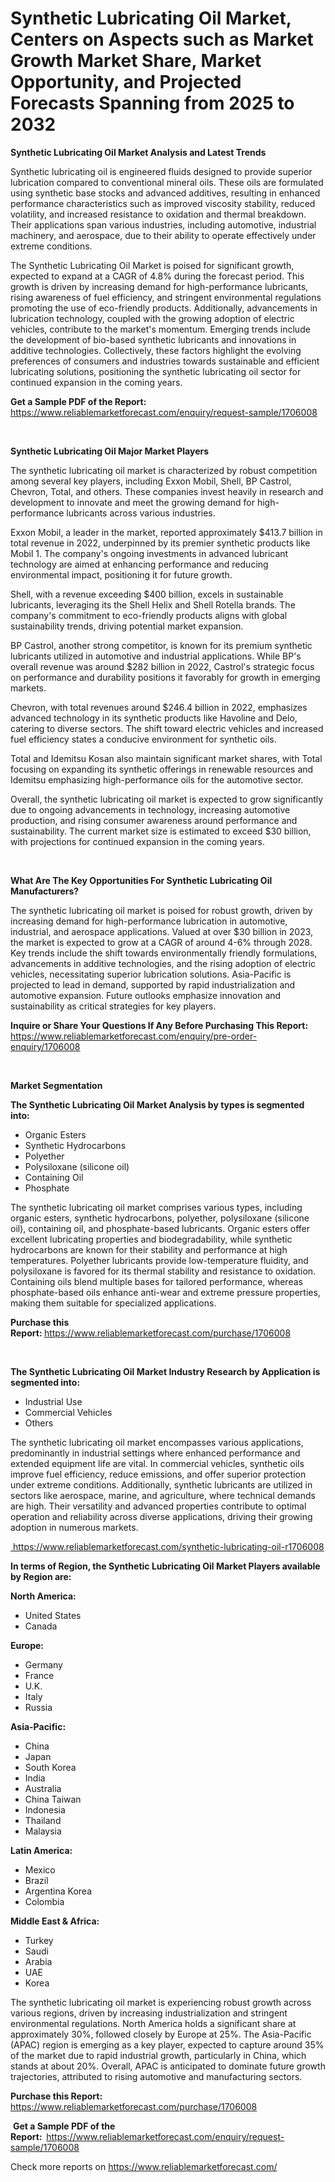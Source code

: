 <p><h1>Synthetic Lubricating Oil Market, Centers on Aspects such as Market Growth Market Share, Market Opportunity, and Projected Forecasts Spanning from 2025 to 2032</h1></p><p><strong>Synthetic Lubricating Oil Market Analysis and Latest Trends</strong></p>
<p><p>Synthetic lubricating oil is engineered fluids designed to provide superior lubrication compared to conventional mineral oils. These oils are formulated using synthetic base stocks and advanced additives, resulting in enhanced performance characteristics such as improved viscosity stability, reduced volatility, and increased resistance to oxidation and thermal breakdown. Their applications span various industries, including automotive, industrial machinery, and aerospace, due to their ability to operate effectively under extreme conditions.</p><p>The Synthetic Lubricating Oil Market is poised for significant growth, expected to expand at a CAGR of 4.8% during the forecast period. This growth is driven by increasing demand for high-performance lubricants, rising awareness of fuel efficiency, and stringent environmental regulations promoting the use of eco-friendly products. Additionally, advancements in lubrication technology, coupled with the growing adoption of electric vehicles, contribute to the market's momentum. Emerging trends include the development of bio-based synthetic lubricants and innovations in additive technologies. Collectively, these factors highlight the evolving preferences of consumers and industries towards sustainable and efficient lubricating solutions, positioning the synthetic lubricating oil sector for continued expansion in the coming years.</p></p>
<p><strong>Get a Sample PDF of the Report:&nbsp;</strong> <a href="https://www.reliablemarketforecast.com/enquiry/request-sample/1706008?utm_campaign=2210&utm_medium=2&utm_source=Github&utm_content=ia&utm_term=09022025&utm_id=synthetic-lubricating-oil">https://www.reliablemarketforecast.com/enquiry/request-sample/1706008</a></p>
<p>&nbsp;</p>
<p><strong>Synthetic Lubricating Oil Major Market Players</strong></p>
<p><p>The synthetic lubricating oil market is characterized by robust competition among several key players, including Exxon Mobil, Shell, BP Castrol, Chevron, Total, and others. These companies invest heavily in research and development to innovate and meet the growing demand for high-performance lubricants across various industries.</p><p>Exxon Mobil, a leader in the market, reported approximately $413.7 billion in total revenue in 2022, underpinned by its premier synthetic products like Mobil 1. The company's ongoing investments in advanced lubricant technology are aimed at enhancing performance and reducing environmental impact, positioning it for future growth.</p><p>Shell, with a revenue exceeding $400 billion, excels in sustainable lubricants, leveraging its the Shell Helix and Shell Rotella brands. The company's commitment to eco-friendly products aligns with global sustainability trends, driving potential market expansion.</p><p>BP Castrol, another strong competitor, is known for its premium synthetic lubricants utilized in automotive and industrial applications. While BP's overall revenue was around $282 billion in 2022, Castrol's strategic focus on performance and durability positions it favorably for growth in emerging markets.</p><p>Chevron, with total revenues around $246.4 billion in 2022, emphasizes advanced technology in its synthetic products like Havoline and Delo, catering to diverse sectors. The shift toward electric vehicles and increased fuel efficiency states a conducive environment for synthetic oils.</p><p>Total and Idemitsu Kosan also maintain significant market shares, with Total focusing on expanding its synthetic offerings in renewable resources and Idemitsu emphasizing high-performance oils for the automotive sector.</p><p>Overall, the synthetic lubricating oil market is expected to grow significantly due to ongoing advancements in technology, increasing automotive production, and rising consumer awareness around performance and sustainability. The current market size is estimated to exceed $30 billion, with projections for continued expansion in the coming years.</p></p>
<p>&nbsp;</p>
<p><strong>What Are The Key Opportunities For Synthetic Lubricating Oil Manufacturers?</strong></p>
<p><p>The synthetic lubricating oil market is poised for robust growth, driven by increasing demand for high-performance lubrication in automotive, industrial, and aerospace applications. Valued at over $30 billion in 2023, the market is expected to grow at a CAGR of around 4-6% through 2028. Key trends include the shift towards environmentally friendly formulations, advancements in additive technologies, and the rising adoption of electric vehicles, necessitating superior lubrication solutions. Asia-Pacific is projected to lead in demand, supported by rapid industrialization and automotive expansion. Future outlooks emphasize innovation and sustainability as critical strategies for key players.</p></p>
<p><strong>Inquire or Share Your Questions If Any Before Purchasing This Report:</strong> <a href="https://www.reliablemarketforecast.com/enquiry/pre-order-enquiry/1706008?utm_campaign=2210&utm_medium=2&utm_source=Github&utm_content=ia&utm_term=09022025&utm_id=synthetic-lubricating-oil">https://www.reliablemarketforecast.com/enquiry/pre-order-enquiry/1706008</a></p>
<p>&nbsp;</p>
<p><strong>Market Segmentation</strong></p>
<p><strong>The Synthetic Lubricating Oil Market Analysis by types is segmented into:</strong></p>
<p><ul><li>Organic Esters</li><li>Synthetic Hydrocarbons</li><li>Polyether</li><li>Polysiloxane (silicone oil)</li><li>Containing Oil</li><li>Phosphate</li></ul></p>
<p><p>The synthetic lubricating oil market comprises various types, including organic esters, synthetic hydrocarbons, polyether, polysiloxane (silicone oil), containing oil, and phosphate-based lubricants. Organic esters offer excellent lubricating properties and biodegradability, while synthetic hydrocarbons are known for their stability and performance at high temperatures. Polyether lubricants provide low-temperature fluidity, and polysiloxane is favored for its thermal stability and resistance to oxidation. Containing oils blend multiple bases for tailored performance, whereas phosphate-based oils enhance anti-wear and extreme pressure properties, making them suitable for specialized applications.</p></p>
<p><strong>Purchase this Report:&nbsp;</strong><a href="https://www.reliablemarketforecast.com/purchase/1706008?utm_campaign=2210&utm_medium=2&utm_source=Github&utm_content=ia&utm_term=09022025&utm_id=synthetic-lubricating-oil">https://www.reliablemarketforecast.com/purchase/1706008</a></p>
<p>&nbsp;</p>
<p><strong>The Synthetic Lubricating Oil Market Industry Research by Application is segmented into:</strong></p>
<p><ul><li>Industrial Use</li><li>Commercial Vehicles</li><li>Others</li></ul></p>
<p><p>The synthetic lubricating oil market encompasses various applications, predominantly in industrial settings where enhanced performance and extended equipment life are vital. In commercial vehicles, synthetic oils improve fuel efficiency, reduce emissions, and offer superior protection under extreme conditions. Additionally, synthetic lubricants are utilized in sectors like aerospace, marine, and agriculture, where technical demands are high. Their versatility and advanced properties contribute to optimal operation and reliability across diverse applications, driving their growing adoption in numerous markets.</p></p>
<p><a href="https://www.reliablemarketforecast.com/synthetic-lubricating-oil-r1706008?utm_campaign=2210&utm_medium=2&utm_source=Github&utm_content=ia&utm_term=09022025&utm_id=synthetic-lubricating-oil">&nbsp;https://www.reliablemarketforecast.com/synthetic-lubricating-oil-r1706008</a></p>
<p><strong>In terms of Region, the Synthetic Lubricating Oil Market Players available by Region are:</strong></p>
<p>
    <p> <strong> North America: </strong>
        <ul>
            <li>United States</li>
            <li>Canada</li>
        </ul>
        </p> 
    <p> <strong> Europe: </strong>
        <ul>
            <li>Germany</li>
            <li>France</li>
            <li>U.K.</li>
            <li>Italy</li>
            <li>Russia</li>
        </ul>
        </p> 
    <p> <strong> Asia-Pacific: </strong>
        <ul>
            <li>China</li>
            <li>Japan</li>
            <li>South Korea</li>
            <li>India</li>
            <li>Australia</li>
            <li>China Taiwan</li>
            <li>Indonesia</li>
            <li>Thailand</li>
            <li>Malaysia</li>
        </ul>
        </p> 
    <p> <strong> Latin America: </strong>
        <ul>
            <li>Mexico</li>
            <li>Brazil</li>
            <li>Argentina Korea</li>
            <li>Colombia</li>
        </ul>
        </p> 
    <p> <strong> Middle East & Africa: </strong>
        <ul>
            <li>Turkey</li>
            <li>Saudi</li>
            <li>Arabia</li>
            <li>UAE</li>
            <li>Korea</li>
        </ul>
    </p>
    </p>
<p><p>The synthetic lubricating oil market is experiencing robust growth across various regions, driven by increasing industrialization and stringent environmental regulations. North America holds a significant share at approximately 30%, followed closely by Europe at 25%. The Asia-Pacific (APAC) region is emerging as a key player, expected to capture around 35% of the market due to rapid industrial growth, particularly in China, which stands at about 20%. Overall, APAC is anticipated to dominate future growth trajectories, attributed to rising automotive and manufacturing sectors.</p></p>
<p><strong>Purchase this Report: </strong><a href="https://www.reliablemarketforecast.com/purchase/1706008?utm_campaign=2210&utm_medium=2&utm_source=Github&utm_content=ia&utm_term=09022025&utm_id=synthetic-lubricating-oil">https://www.reliablemarketforecast.com/purchase/1706008</a></p>
<p>&nbsp;<strong>Get a Sample PDF of the Report:&nbsp;&nbsp;</strong><a href="https://www.reliablemarketforecast.com/enquiry/request-sample/1706008?utm_campaign=2210&utm_medium=2&utm_source=Github&utm_content=ia&utm_term=09022025&utm_id=synthetic-lubricating-oil">https://www.reliablemarketforecast.com/enquiry/request-sample/1706008</a></p>
<p><strong></strong></p>
<p>Check more reports on <a href="https://www.reliablemarketforecast.com/?utm_campaign=2210&utm_medium=2&utm_source=Github&utm_content=ia&utm_term=09022025&utm_id=synthetic-lubricating-oil">https://www.reliablemarketforecast.com/</a></p>